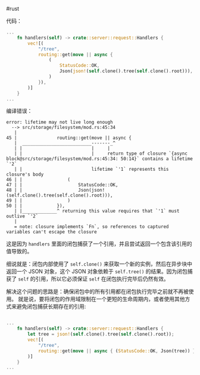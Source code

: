 #rust

代码：
```rust
...
    fn handlers(self) -> crate::server::request::Handlers {
        vec![(
            "/tree",
            routing::get(move || async {
                (
                    StatusCode::OK,
                    Json(json!(self.clone().tree(self.clone().root))),
                )
            }),
        )]
    }
...
```

编译错误：
```text
error: lifetime may not live long enough
  --> src/storage/filesystem/mod.rs:45:34
   |
45 |               routing::get(move || async {
   |  __________________________-------_^
   | |                          |     |
   | |                          |     return type of closure `{async block@src/storage/filesystem/mod.rs:45:34: 50:14}` contains a lifetime `'2`
   | |                          lifetime `'1` represents this closure's body
46 | |                 (
47 | |                     StatusCode::OK,
48 | |                     Json(json!(self.clone().tree(self.clone().root))),
49 | |                 )
50 | |             }),
   | |_____________^ returning this value requires that `'1` must outlive `'2`
   |
   = note: closure implements `Fn`, so references to captured variables can't escape the closure
```

这是因为 `handlers` 里面的闭包捕获了一个引用，并且尝试返回一个包含该引用的值导致的。

细说就是：闭包内部使用了 `self.clone()` 来获取一个新的实例，然后在异步块中返回一个 JSON 对象，这个 JSON 对象依赖于 `self.tree()` 的结果。因为闭包捕获了 `self` 的引用，所以它必须保证 `self` 在闭包执行完毕后仍然有效。

解决这个问题的思路是：确保闭包中的所有引用都在闭包执行完毕之前就不再被使用。
就是说，要将闭包的作用域限制在一个更短的生命周期内，或者使用其他方式来避免闭包捕获长期存在的引用:

```rust

...
    fn handlers(self) -> crate::server::request::Handlers {
        let tree = json!(self.clone().tree(self.clone().root));
        vec![(
            "/tree",
            routing::get(move || async { (StatusCode::OK, Json(tree)) }),
        )]
    }
...
```